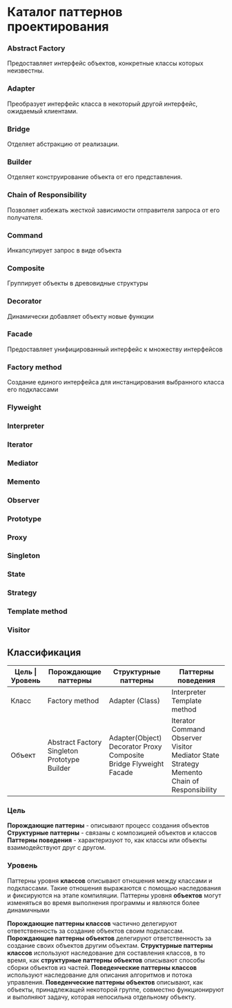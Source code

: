 # Каталог паттернов проектирования

### Abstract Factory
Предоставляет интерфейс объектов, конкретные классы которых неизвестны.

### Adapter
Преобразует интерфейс класса в некоторый другой интерфейс, ожидаемый клиентами.

### Bridge
Отделяет абстракцию от реализации.

### Builder
Отделяет конструирование объекта от его представления.

### Chain of Responsibility
Позволяет избежать жесткой зависимости отправителя запроса от его получателя.

### Command
Инкапсулирует запрос в виде объекта

### Composite
Группирует объекты в древовидные структуры

### Decorator
Динамически добавляет объекту новые функции

### Facade
Предоставляет унифицированный интерфейс к множеству интерфейсов

### Factory method
Создание единого интерфейса для инстанцирования выбранного класса его подклассами

### Flyweight
### Interpreter
### Iterator
### Mediator
### Memento
### Observer
### Prototype
### Proxy
### Singleton
### State
### Strategy
### Template method
### Visitor

## Классификация

| Цель \| Уровень     | Порождающие паттерны | Структурные паттерны | Паттерны поведения |
| -------- | -------------------- | -------------------- | ------------------ |
| Класс | Factory method | Adapter (Class) | Interpreter   Template method |
| Объект | Abstract Factory    Singleton    Prototype    Builder | Adapter(Object)    Decorator   Proxy   Composite   Bridge   Flyweight   Facade | Iterator   Command   Observer   Visitor   Mediator   State   Strategy   Memento   Chain of Responsibility |

### Цель
**Порождающие паттерны** - описывают процесс создания объектов   
**Структурные паттерны** - связаны с композицией объектов и классов   
**Паттерны поведения** - характеризуют то, как классы или объекты взаимодействуют друг с другом.

### Уровень
Паттерны уровня **классов** описывают отношения между классами и подклассами. Такие отношения выражаются с помощью наследования и фиксируются на этапе компиляции. Паттерны уровня **объектов** могут изменяться во время выполнения программы и являются более динамичными

**Порождающие паттерны классов** частично делегируют ответственность за создание объектов своим подклассам. **Порождающие паттерны объектов** делегируют ответственность за создание своих объектов другим объектам. **Структурные паттерны классов** используют наследование для составления классов, в то время, как **структурные паттерны объектов** описывают способы сборки объектов из частей. **Поведенческие паттерны классов** используют наследование для описания алгоритмов и потока управления. **Поведенческие паттерны объектов** описывают, как объекты, принадлежащей некоторой группе, совместно функционируют и выполняют задачу, которая непосильна отдельному объекту.  